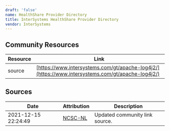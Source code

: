 ```yaml
---
draft: 'false'
name: HealthShare Provider Directory
title: InterSystems HealthShare Provider Directory
vendor: InterSystems
---
```



## Community Resources
| Resource | Link |
| --- | --- |
| source | [https://www.intersystems.com/gt/apache-log4j2/](https://www.intersystems.com/gt/apache-log4j2/) |


## Sources
| Date | Attribution | Description |
| --- | --- | --- |
| 2021-12-15 22:24:49 | [NCSC-NL](https://github.com/NCSC-NL/log4shell/blob/main/software/README.md) | Updated community link source.  |
